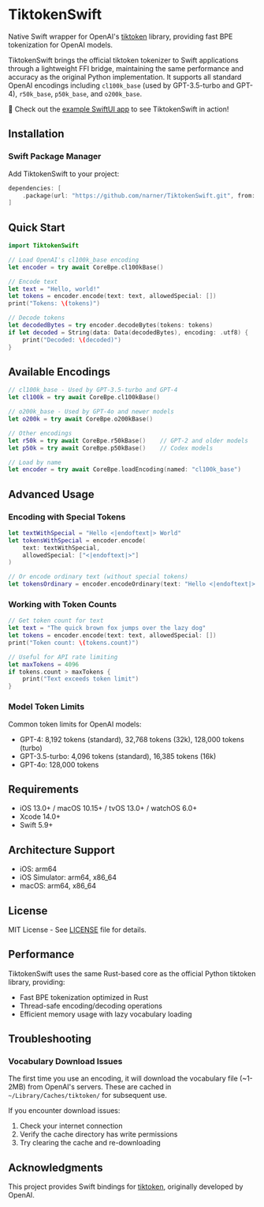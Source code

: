 # TiktokenSwift

Native Swift wrapper for OpenAI's [tiktoken](https://github.com/openai/tiktoken) library, providing fast BPE tokenization for OpenAI models.

TiktokenSwift brings the official tiktoken tokenizer to Swift applications through a lightweight FFI bridge, maintaining the same performance and accuracy as the original Python implementation. It supports all standard OpenAI encodings including `cl100k_base` (used by GPT-3.5-turbo and GPT-4), `r50k_base`, `p50k_base`, and `o200k_base`.

📱 Check out the [example SwiftUI app](Example/TiktokenSwiftExample) to see TiktokenSwift in action!

## Installation

### Swift Package Manager

Add TiktokenSwift to your project:

```swift
dependencies: [
    .package(url: "https://github.com/narner/TiktokenSwift.git", from: "0.1.0")
]
```

## Quick Start

```swift
import TiktokenSwift

// Load OpenAI's cl100k_base encoding
let encoder = try await CoreBpe.cl100kBase()

// Encode text
let text = "Hello, world!"
let tokens = encoder.encode(text: text, allowedSpecial: [])
print("Tokens: \(tokens)")

// Decode tokens
let decodedBytes = try encoder.decodeBytes(tokens: tokens)
if let decoded = String(data: Data(decodedBytes), encoding: .utf8) {
    print("Decoded: \(decoded)")
}
```

## Available Encodings

```swift
// cl100k_base - Used by GPT-3.5-turbo and GPT-4
let cl100k = try await CoreBpe.cl100kBase()

// o200k_base - Used by GPT-4o and newer models
let o200k = try await CoreBpe.o200kBase()

// Other encodings
let r50k = try await CoreBpe.r50kBase()    // GPT-2 and older models
let p50k = try await CoreBpe.p50kBase()    // Codex models

// Load by name
let encoder = try await CoreBpe.loadEncoding(named: "cl100k_base")
```

## Advanced Usage

### Encoding with Special Tokens

```swift
let textWithSpecial = "Hello <|endoftext|> World"
let tokensWithSpecial = encoder.encode(
    text: textWithSpecial, 
    allowedSpecial: ["<|endoftext|>"]
)

// Or encode ordinary text (without special tokens)
let tokensOrdinary = encoder.encodeOrdinary(text: "Hello <|endoftext|> World")
```

### Working with Token Counts

```swift
// Get token count for text
let text = "The quick brown fox jumps over the lazy dog"
let tokens = encoder.encode(text: text, allowedSpecial: [])
print("Token count: \(tokens.count)")

// Useful for API rate limiting
let maxTokens = 4096
if tokens.count > maxTokens {
    print("Text exceeds token limit")
}
```

### Model Token Limits

Common token limits for OpenAI models:
- GPT-4: 8,192 tokens (standard), 32,768 tokens (32k), 128,000 tokens (turbo)
- GPT-3.5-turbo: 4,096 tokens (standard), 16,385 tokens (16k)
- GPT-4o: 128,000 tokens

## Requirements

- iOS 13.0+ / macOS 10.15+ / tvOS 13.0+ / watchOS 6.0+
- Xcode 14.0+
- Swift 5.9+

## Architecture Support

- iOS: arm64
- iOS Simulator: arm64, x86_64
- macOS: arm64, x86_64

## License

MIT License - See [LICENSE](LICENSE) file for details.

## Performance

TiktokenSwift uses the same Rust-based core as the official Python tiktoken library, providing:
- Fast BPE tokenization optimized in Rust
- Thread-safe encoding/decoding operations
- Efficient memory usage with lazy vocabulary loading

## Troubleshooting

### Vocabulary Download Issues
The first time you use an encoding, it will download the vocabulary file (~1-2MB) from OpenAI's servers. These are cached in `~/Library/Caches/tiktoken/` for subsequent use.

If you encounter download issues:
1. Check your internet connection
2. Verify the cache directory has write permissions
3. Try clearing the cache and re-downloading

## Acknowledgments

This project provides Swift bindings for [tiktoken](https://github.com/openai/tiktoken), originally developed by OpenAI.